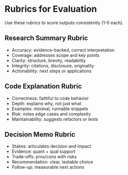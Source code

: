 # Rubrics for Evaluation

Use these rubrics to score outputs consistently (1–5 each).

## Research Summary Rubric
- Accuracy: evidence-backed, correct interpretation
- Coverage: addresses scope and key points
- Clarity: structure, brevity, readability
- Integrity: citations, disclosure, originality
- Actionability: next steps or applications

## Code Explanation Rubric
- Correctness: faithful to code behavior
- Depth: explains why, not just what
- Examples: minimal, runnable snippets
- Risk: notes edge cases and complexity
- Maintainability: suggests refactors or tests

## Decision Memo Rubric
- Stakes: articulates decision and impact
- Evidence: quant + qual support
- Trade-offs: pros/cons with risks
- Recommendation: clear, testable choice
- Follow-up: measurable next actions

